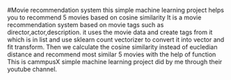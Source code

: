 #Movie recommendation system
this  simple machine learning project helps you to recommend 5  movies based on cosine similarity
It is a movie recommendation system based on movie tags such as director,actor,description.
it uses the movie data and create tags from it which is in list and use sklearn count vectorizer to convert it into vector and fit transform.
Then we calculate the cosine similarity instead of eucledian distance and recommend most similar 5 movies with the help of function
This is cammpusX simple machine learning project did by me through their youtube channel.
